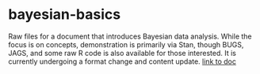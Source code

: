 # bayesian-basics

Raw files for a document that introduces Bayesian data analysis. While the focus is on concepts, demonstration is primarily via Stan, though BUGS, JAGS, and some raw R code is also available for those interested. It is currently undergoing a format change and content update.  [link to doc](http://m-clark.github.io/docs/IntroBayes.html)
